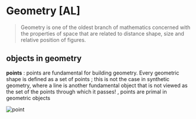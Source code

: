 # Geometry [AL]
> Geometry is one of the oldest branch of mathematics concerned 
> with the properties of space that are related to distance
> shape, size and relative position of figures.
## objects in geometry
**points** : points are fundamental for building geometry. Every geometric shape is defined as a set of points
; this is not the case in synthetic geometry, where a line is another fundamental object that is not viewed as the set of the points through which it passes!
, points are primal in geometric objects

![point](http://www.vanseodesign.com/blog/wp-content/uploads/2010/07/dot-relationships.png)